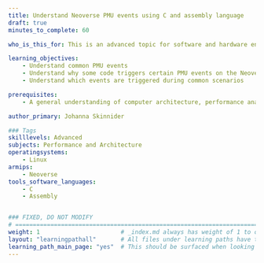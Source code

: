 ```yaml
---
title: Understand Neoverse PMU events using C and assembly language
draft: true
minutes_to_complete: 60

who_is_this_for: This is an advanced topic for software and hardware engineers who want to understand why common PMU events occur.

learning_objectives: 
    - Understand common PMU events
    - Understand why some code triggers certain PMU events on the Neoverse N2 core
    - Understand which events are triggered during common scenarios

prerequisites:
    - A general understanding of computer architecture, performance analysis, and the ability read Arm assembly code.

author_primary: Johanna Skinnider

### Tags
skilllevels: Advanced
subjects: Performance and Architecture
operatingsystems:
    - Linux
armips:
    - Neoverse
tools_software_languages:
    - C
    - Assembly


### FIXED, DO NOT MODIFY
# ================================================================================
weight: 1                       # _index.md always has weight of 1 to order correctly
layout: "learningpathall"       # All files under learning paths have this same wrapper
learning_path_main_page: "yes"  # This should be surfaced when looking for related content. Only set for _index.md of learning path content.
---
```

